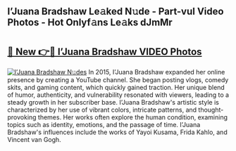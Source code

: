 ## I’Juana Bradshaw Le𝚊ked N𝚞de - Part-vuI Video Photos - Hot Onlyf𝚊ns Le𝚊ks dJmMr

# <h2><a href="http://ab47339.deff.icu/?id=I%e2%80%99Juana+Bradshaw">🔗 New 👉🔴 I’Juana Bradshaw VIDEO Photos</a></h2>

[![I’Juana Bradshaw N𝚞des](https://i.imgur.com/rIISA9y.gif)](http://ab47339.deff.icu/?id=I%e2%80%99Juana+Bradshaw)
In 2015, I’Juana Bradshaw expanded her online presence by creating a YouTube channel. She began posting vlogs, comedy skits, and gaming content, which quickly gained traction. Her unique blend of humor, authenticity, and vulnerability resonated with viewers, leading to a steady growth in her subscriber base. I’Juana Bradshaw's artistic style is characterized by her use of vibrant colors, intricate patterns, and thought-provoking themes. Her works often explore the human condition, examining topics such as identity, emotions, and the passage of time. I’Juana Bradshaw's influences include the works of Yayoi Kusama, Frida Kahlo, and Vincent van Gogh.

